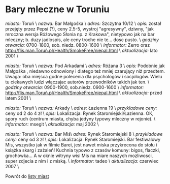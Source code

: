 # Bary mleczne w Toruniu





*miasto:*  Toruń    \\
*nazwa:*  Bar Małgośka   \\
*adres:*  Szczytna 10/12   \\
*opis:*  został przejęty przez Pepsi (?), ceny 2.5-5, wystroj "agresywny", dziwny, "jak mroczna wersja Różowego Słonia np. z Krakowa", nietypowo jak na bar mleczny; b. duzy jadlospis, ale ceny troche nie te... dosc pusto.   \\
*godziny otwarcia:*  0700-1800, sob. niedz. 0800-1600   \\
*informator:*  Zerro oraz http://flis.man.Toruń.pl/Health/SmokeFree/niepal.html   \\
*aktualizacja:*    lato 2001   \\



*miasto:*  Toruń    \\
*nazwa:*  Pod Arkadami   \\
*adres:*  Różana 3   \\
*opis:*  Podobnie jak Małgośka , niedawno odnowiony i dlatego też mniej czarujący niż przedtem. Uwaga: oba miejsca godne polecenia dla psychologów i socjologów. Wielu tu ciekawych ludzi włączajac autorów przewodników takich jak ten.   \\
*godziny otwarcia:*  0900-1900, sob.niedz. 0900-1600   \\
*informator:*  http://flis.man.Toruń.pl/Health/SmokeFree/niepal.html   \\
*aktualizacja:* przed latem 2001 \\



*miasto:*  Toruń    \\
*nazwa:*  Arkady   \\
*adres:*  Łazienna 19   \\
*przykladowe ceny:*  ceny od 2 do 4 zł   \\
*opis:*  Lokalizacja: Rynek Staromiejski/Łazienna. OK, spory ruch (centrum miasta, chyba jedyny typowy mleczny w rejonie).    \\
*informator:*  msegit   \\
*aktualizacja:*    maj 2002   \\


*miasto:*  Toruń    \\
*nazwa:*  Bar Miś\\
*adres:*  Rynek Staromiejski 8   \\
*przykladowe ceny:*  ceny od 3 zł   \\
*opis:*  Lokalizacja: Rynek Staromiejski. Bar festiwalowy Mis, wszystko jak w filmie Barei, jest nawet miska przykrecona do stołu i książka skarg i zażaleń! Kuchnia typowo z czasów komuny: bigos, flaczki, grochówka... A w oknie witryny wisi Mis na miare naszych mozliwosci, super zdjecia z nim i z miską.    \\
*informator:*  tadeo \\
*aktualizacja:*    czerwiec 2007   \\

Powrót do [listy miast](/bary_mleczne)


